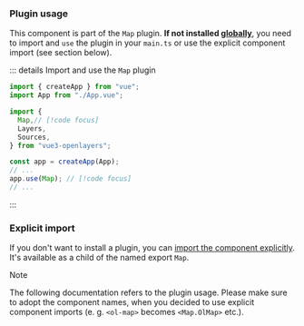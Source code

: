 ### Plugin usage

This component is part of the `Map` plugin.
**If not installed [globally](/get-started#usage-as-plugin)**, you need to import and `use` the plugin in your `main.ts` or use the explicit component import (see section below).

::: details Import and use the `Map` plugin

```ts {5,12} [main.ts]
import { createApp } from "vue";
import App from "./App.vue";

import {
  Map,// [!code focus]
  Layers,
  Sources,
} from "vue3-openlayers";

const app = createApp(App);
// ...
app.use(Map); // [!code focus]
// ...
```

:::

### Explicit import

If you don't want to install a plugin, you can [import the component explicitly](/get-started#usage-explicit-import).
It's available as a child of the named export `Map`.

> [!NOTE]
> The following documentation refers to the plugin usage.
> Please make sure to adopt the component names, when you decided to use explicit component imports (e. g. `<ol-map>` becomes `<Map.OlMap>` etc.).
